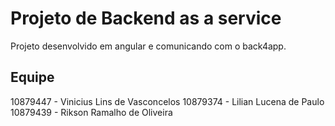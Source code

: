 # Projeto de Backend as a service

Projeto desenvolvido em angular e comunicando com o back4app.

## Equipe

10879447 - Vinicius Lins de Vasconcelos
10879374 - Lilian Lucena de Paulo
10879439 - Rikson Ramalho de Oliveira
